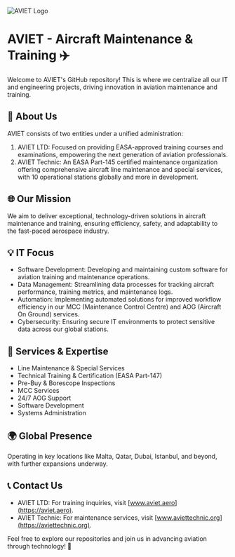 ![AVIET Logo](https://aviet.aero/wp-content/uploads/2024/03/AVIET-1024x574.png)

# AVIET - Aircraft Maintenance & Training ✈️

Welcome to AVIET's GitHub repository! This is where we centralize all our IT and engineering projects, driving innovation in aviation maintenance and training.

## 🏢 About Us

AVIET consists of two entities under a unified administration:

1.	AVIET LTD: Focused on providing EASA-approved training courses and examinations, empowering the next generation of aviation professionals.
2.	AVIET Technic: An EASA Part-145 certified maintenance organization offering comprehensive aircraft line maintenance and special services, with 10 operational stations globally and more in development.

## 🌐 Our Mission

We aim to deliver exceptional, technology-driven solutions in aircraft maintenance and training, ensuring efficiency, safety, and adaptability to the fast-paced aerospace industry.

## 💡 IT Focus

*	Software Development: Developing and maintaining custom software for aviation training and maintenance operations.
*	Data Management: Streamlining data processes for tracking aircraft performance, training metrics, and maintenance logs.
*	Automation: Implementing automated solutions for improved workflow efficiency in our MCC (Maintenance Control Centre) and AOG (Aircraft On Ground) services.
*	Cybersecurity: Ensuring secure IT environments to protect sensitive data across our global stations.

## 🚀 Services & Expertise

*	Line Maintenance & Special Services
*	Technical Training & Certification (EASA Part-147)
*	Pre-Buy & Borescope Inspections
*	MCC Services
*	24/7 AOG Support
*	Software Development
*	Systems Administration

## 🌍 Global Presence

Operating in key locations like Malta, Qatar, Dubai, Istanbul, and beyond, with further expansions underway.

## 📞 Contact Us

*	AVIET LTD: For training inquiries, visit [www.aviet.aero](https://aviet.aero).
*	AVIET Technic: For maintenance services, visit [www.aviettechnic.org](https://aviettechnic.org).

Feel free to explore our repositories and join us in advancing aviation through technology! 🚀
